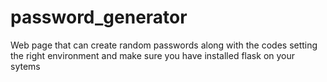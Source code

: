 # password_generator
Web page that can create random passwords 
along with the codes setting the right environment and make sure you have installed flask on your sytems 
